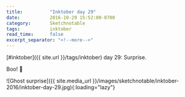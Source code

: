 ```yaml
---
title:          "Inktober day 29"
date:           2016-10-29 15:52:00-0700
category:       Sketchnotable
tags:           inktober
read_time:      false
excerpt_separator: "<!--more-->"
---
```

[#inktober]({{ site.url }}/tags/inktober) day 29: Surprise.

Boo! 👻

![Ghost surprise]({{ site.media_url }}/images/sketchnotable/inktober-2016/inktober-day-29.jpg){:loading="lazy"}

<!--more-->
